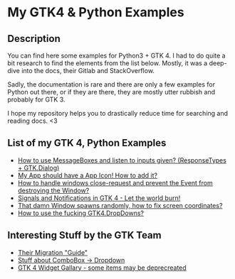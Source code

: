 # My GTK4 & Python Examples

## Description
You can find here some examples for Python3 + GTK 4. I had to do quite a bit research to find the elements from the list below. Mostly, it was a deep-dive into the docs, their Gitlab and StackOverflow.

Sadly, the documentation is rare and there are only a few examples for Python out there, or if they are there, they are mostly utter rubbish and probably for GTK 3.

I hope my repository helps you to drastically reduce time for searching and reading docs. <3

## List of my GTK 4, Python Examples
- [How to use MessageBoxes and listen to inputs given? (ResponseTypes + GTK.Dialog) ](Dialog.md)
- [My App should have a App Icon! How to add it?](Icons.md)
- [How to handle windows close-request and prevent the Event from destroying the Window?](WindowCloseEvent.md)
- [Signals and Notifications in GTK 4 - Let the world burn!](SignalHandling.md)
- [That damn Window spawns randomly, how to fix screen coordinates?](WindowPositioning.md) 
- [How to use the fucking GTK4.DropDowns?](DropDown.md)

## Interesting Stuff by the GTK Team
- [Their Migration "Guide"](https://gnome.pages.gitlab.gnome.org/gtk/gtk4/migrating-3to4.html)
- [Stuff about ComboBox -> Dropdown](https://discourse.gnome.org/t/migrate-from-comboboxtext-to-comborow-dropdown/10565/2)
- [GTK 4 Widget Gallary - some items may be deprecreated](https://docs.gtk.org/gtk4/visual_index.html) 
